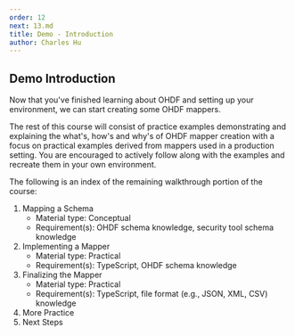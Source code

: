 ```yaml
---
order: 12
next: 13.md
title: Demo - Introduction
author: Charles Hu
---
```


## Demo Introduction

Now that you've finished learning about OHDF and setting up your environment, we can start creating some OHDF mappers.

The rest of this course will consist of practice examples demonstrating and explaining the what's, how's and why's of OHDF mapper creation with a focus on practical examples derived from mappers used in a production setting. You are encouraged to actively follow along with the examples and recreate them in your own environment.

The following is an index of the remaining walkthrough portion of the course:

1. Mapping a Schema 
    - Material type: Conceptual
    - Requirement(s): OHDF schema knowledge, security tool schema knowledge
2. Implementing a Mapper
    - Material type: Practical
    - Requirement(s): TypeScript, OHDF schema knowledge
3. Finalizing the Mapper
    - Material type: Practical
    - Requirement(s): TypeScript, file format (e.g., JSON, XML, CSV) knowledge
4. More Practice
5. Next Steps
